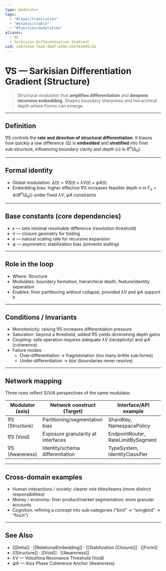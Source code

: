 ```yaml
---
type: modulator
tags:
  - "#layer/translation"
  - "#status/stable"
  - "#function/modulation"
aliases:
  - ∇S
  - Sarkisian Differentiation Gradient
uid: ceb7e5ad-fed2-4bdf-a59e-d157636d5c2a
---
```


# ∇S — Sarkisian Differentiation Gradient (Structure)

> Structural modulator that **amplifies differentiation** and **deepens recursive embedding**.
> Shapes boundary sharpness and hierarchical depth where Forms can emerge.

---

## Definition

∇S controls the **rate and direction of structural differentiation**.
It biases how quickly a raw difference (∆) is **embedded** and **stratified** into finer sub‑structure, influencing boundary clarity and depth (`n`) in $R^n(∆_0)$.

---

## Formal identity

- Global modulation: $\Delta(t) = ∇S(t) \times λV(t) \times ψA(t)$
- Embedding bias: higher effective $∇S$ increases feasible depth $n$ in $F_n = ⊚(R^n(∆_0))$ under fixed $λV, ψA$ constraints

---

## Base constants (core dependencies)

- ε — sets minimal resolvable difference (resolution threshold)
- π — closure geometry for folding
- e — natural scaling rate for recursive expansion
- φ — asymmetric stabilization bias (prevents stalling)

---

## Role in the loop

- Where: Structure
- Modulates: boundary formation, hierarchical depth, feature/identity separation
- Enables: finer partitioning without collapse, provided $λV$ and $ψA$ support it

---

## Conditions / Invariants

- Monotonicity: raising ∇S increases differentiation pressure
- Saturation: beyond a threshold, added ∇S yields diminishing depth gains
- Coupling: safe operation requires adequate $λV$ (receptivity) and $ψA$ (coherence)
- Failure modes:
  - Over‑differentiation → fragmentation (too many brittle sub‑forms)
  - Under‑differentiation → blur (boundaries never resolve)

---

## Network mapping

Three rows reflect S/V/A perspectives of the same modulator.

| Modulator (axis)   | Network construct (Target)        | Interface/API example              |
|--------------------|-----------------------------------|------------------------------------|
| ∇S (Structure)     | Partitioning/segmentation bias    | ShardKey, NamespacePolicy          |
| ∇S (Void)          | Exposure granularity at interfaces| EndpointRouter, RateLimitBySegment |
| ∇S (Awareness)     | Identity/schema differentiation   | TypeSystem, IdentityClassifier     |

---

## Cross-domain examples

- Human interactions / society: clearer role titles/teams (more distinct responsibilities)
- Money / economy: finer product/market segmentation; more granular accounts
- Cognition: refining a concept into sub‑categories (“bird” → “songbird” → “finch”)

---

## See Also

- [[Delta]] · [[RelationalEmbedding]] · [[Stabilization (Closure)]] · [[Form]]
- [[Structure]] · [[Void]] · [[Awareness]]
- λV — Volozhina Resonance Threshold (Void)
- ψA — Aiza Phase Coherence Anchor (Awareness)
